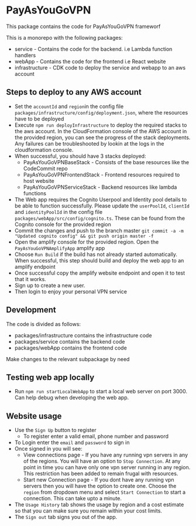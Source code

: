 # PayAsYouGoVPN
This package contains the code for PayAsYouGoVPN frameworf

This is a monorepo with the following packages:
* service - Contains the code for the backend. i.e Lambda function handlers
* webApp - Contains the code for the frontend i.e React website
* infrastructure - CDK code to deploy the service and webapp to an aws account

## Steps to deploy to any AWS account
* Set the `accountId` and `region`in the config file `packages/infrastructure/config/deployment.json`, where the resources have to be deployed
* Execute `npm run deployInfrastructure` to deploy the required stacks to the aws account. In the CloudFormation console of the AWS account in the provided region, you can see the progress of the stack deployments. Any failures can be troubleshooted by lookin at the logs in the cloudformation console.
* When successful, you should have 3 stacks deployed:
    * PayAsYouGoVPNBaseStack - Consists of the base resources like the CodeCommit repo
    * PayAsYouGoVPNFrontendStack - Frontend resources required to host website
    * PayAsYouGoVPNServiceStack - Backend resources like lambda functions
* The Web app requires the Cognito Userpool and Identity pool details to be able to function successfully. Please update the `userPoolId`, `clientId` and `identityPoolId` in the config file `packages/webApp/src/config/cognito.ts`. These can be found from the Cognito console for the provided region
* Commit the changes and push to the branch master `git commit -a -m "Updated cognito config" && git push origin master -f`
* Open the amplify console for the provided region. Open the `PayAsYouGoVPNAmplifyApp` amplify app
* Choose `Run Build` if the build has not already started automatically. When successful, this step should build and deploy the web app to an amplify endpoint
* Once successful copy the amplify website endpoint and open it to test that it works.
* Sign up to create a new user.
* Then login to enjoy your personal VPN service

## Development

The code is divided as follows:

* packages/infrastructure contains the infrastructure code
* packages/service contains the backend code
* packages/webApp contains the frontend code

Make changes to the relevant subpackage by need

## Testing web app locally

* Run `npm run startLocalWebApp` to start a local web server on port 3000. Can help debug when developing the web app.

## Website usage
* Use the `Sign Up` button to register
    * To register enter a valid email, phone number and password
* To Login enter the `email` and `password` to sign in
* Once signed in you will see:
    * View connections page - If you have any running vpn servers in any of the regions. You will have an option to `Stop Connection`. At any point in time you can have only one vpn server running in any region. This restriction has been added to remain frugal with resources.
    * Start new Connection page - If you dont have any running vpn servers then you will have the option to create one. Choose the `region` from dropdown menu and select `Start Connection` to start a connection. This can take upto a minute.
* The `Usage History` tab shows the usage by region and a cost estimate so that you can make sure you remain within your cost limits.
* The `Sign out` tab signs you out of the app.